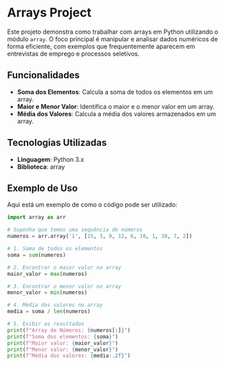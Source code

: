 # Arrays Project

Este projeto demonstra como trabalhar com arrays em Python utilizando o módulo `array`. O foco principal é manipular e analisar dados numéricos de forma eficiente, com exemplos que frequentemente aparecem em entrevistas de emprego e processos seletivos.

## Funcionalidades

- **Soma dos Elementos**: Calcula a soma de todos os elementos em um array.
- **Maior e Menor Valor**: Identifica o maior e o menor valor em um array.
- **Média dos Valores**: Calcula a média dos valores armazenados em um array.

## Tecnologias Utilizadas

- **Linguagem**: Python 3.x
- **Biblioteca**: array

## Exemplo de Uso

Aqui está um exemplo de como o código pode ser utilizado:

```python
import array as arr

# Suponha que temos uma sequência de números
numeros = arr.array('i', [15, 3, 9, 12, 6, 18, 1, 10, 7, 2])

# 1. Soma de todos os elementos
soma = sum(numeros)

# 2. Encontrar o maior valor no array
maior_valor = max(numeros)

# 3. Encontrar o menor valor no array
menor_valor = min(numeros)

# 4. Média dos valores no array
media = soma / len(numeros)

# 5. Exibir os resultados
print(f"Array de Números: {numeros[:]}")
print(f"Soma dos elementos: {soma}")
print(f"Maior valor: {maior_valor}")
print(f"Menor valor: {menor_valor}")
print(f"Média dos valores: {media:.2f}")

